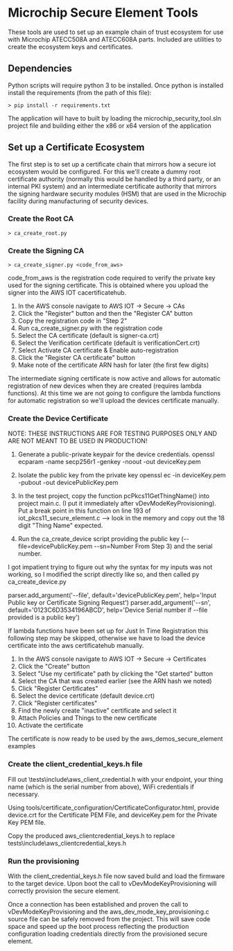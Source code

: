 # Microchip Secure Element Tools

These tools are used to set up an example chain of trust ecosystem for use with
Microchip ATECC508A and ATECC608A parts. Included are utilities to create the
ecosystem keys and certificates.

## Dependencies

Python scripts will require python 3 to be installed. Once python is installed
install the requirements (from the path of this file):

```
> pip install -r requirements.txt
```

The application will have to built by loading the microchip_security_tool.sln
project file and building either the x86 or x64 version of the application


## Set up a Certificate Ecosystem

The first step is to set up a certificate chain that mirrors how a secure iot
ecosystem would be configured. For this we'll create a dummy root certificate
authority (normally this would be handled by a third party, or an internal
PKI system) and an intermediate certificate authority that mirrors the signing
hardware security modules (HSM) that are used in the Microchip facility during
manufacturing of security devices.

### Create the Root CA



```
> ca_create_root.py 
```

### Create the Signing CA

```
> ca_create_signer.py <code_from_aws>
```

code_from_aws is the registration code required to verify the private key used
for the signing certificate. This is obtained where you upload the signer
into the AWS IOT cacertificatehub. 

1) In the AWS console navigate to AWS IOT -> Secure -> CAs
2) Click the "Register" button and then the "Register CA" button
3) Copy the registration code in "Step 2"
4) Run ca_create_signer.py with the registration code
5) Select the CA certificate (default is signer-ca.crt)
6) Select the Verification certificate (default is verificationCert.crt)
7) Select Activate CA certificate & Enable auto-registration
8) Click the "Register CA certificate" button
9) Make note of the certificate ARN hash for later (the first few digits)

The intermediate signing certificate is now active and allows for automatic
registration of new devices when they are created (requires lambda functions).
At this time we are not going to configure the lambda functions for automatic
registration so we'll upload the devices certificate manually.

### Create the Device Certificate
NOTE: THESE INSTRUCTIONS ARE FOR TESTING PURPOSES ONLY AND ARE NOT MEANT TO BE USED IN PRODUCTION!

1) Generate a public-private keypair for the device credentials.
openssl ecparam -name secp256r1 -genkey -noout -out deviceKey.pem

2) Isolate the public key from the private key
openssl ec -in deviceKey.pem -pubout -out devicePublicKey.pem

3) In the test project, copy the function pcPkcs11GetThingName() into project main.c.
(I put it immediately after vDevModeKeyProvisioning).  Put a break point in this function on line 193 of iot_pkcs11_secure_element.c  --> look in the memory and copy out the 18 digit "Thing Name" expected.

4) Run the ca_create_device script providing the public key (--file=devicePublicKey.pem --sn=Number From Step 3) and the serial number.

I got impatient trying to figure out why the syntax for my inputs was not working, so I modified the script directly like so, and then called py ca_create_device.py

   parser.add_argument('--file', default='devicePublicKey.pem', help='Input Public key or Certificate Signing Request')
    parser.add_argument('--sn', default='0123C6D3534196ABCD', help='Device Serial number if --file provided is a public key')


If lambda functions have been set up for Just In Time Registration this following
step may be skipped, otherwise we have to load the device certificate into the
aws certificatehub manually.

1) In the AWS console navigate to AWS IOT -> Secure -> Certificates
2) Click the "Create" button
3) Select "Use my certificate" path by clicking the "Get started" button
4) Select the CA that was created earlier (see the ARN hash we noted)
5) Click "Register Certificates"
6) Select the device certificate (default device.crt)
7) Click "Register certificates"
8) Find the newly create "inactive" certificate and select it
9) Attach Policies and Things to the new certificate
10) Activate the certificate

The certificate is now ready to be used by the aws_demos_secure_element examples

### Create the client_credential_keys.h file

Fill out \tests\include\aws_client_credential.h with your endpoint, your thing name (which is the serial number from above), WiFi credentials if necessary.

Using tools/certificate_configuration/CertificateConfigurator.html, provide device.crt for the Certificate PEM File, and deviceKey.pem for the Private Key PEM file.

Copy the produced aws_clientcredential_keys.h to replace tests\include\aws_clientcredential_keys.h 

### Run the provisioning

With the client_credential_keys.h file now saved build and load the firmware to
the target device. Upon boot the call to vDevModeKeyProvisioning will correctly
provision the secure element. 

Once a connection has been established and proven
the call to vDevModeKeyProvisioning and the aws_dev_mode_key_provisioning.c 
source file can be safely removed from the project. This will save code space
and speed up the boot process reflecting the production configuration loading
credentials directly from the provisioned secure element.







